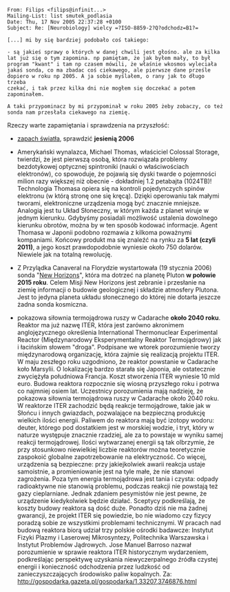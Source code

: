 ```
From: Filips <filips@infinit...>
Mailing-List: list smutek_podlasia
Date: Thu, 17 Nov 2005 22:37:28 +0100
Subject: Re: [Neurobiology] wielcy =?ISO-8859-2?Q?odchodz=B1?=

[...] mi by się bardziej podobało coś takiego:

- są jakieś sprawy o których w danej chwili jest głośno. ale za kilka
lat już się o tym zapomina. np pamiętam, że jak byłem mały, to był
program "kwant" i tam np czasem mówili, że właśnie wkosmos wyleciała
jakaś sonda, co ma zbadac coś ciekawego, ale pierwsze dane prześle
dopiero w roku np 2005. A ja sobie myślałem, o rany jak to długo trzeba
czekać, i tak przez kilka dni nie mogłem się doczekać a potem zapominałem.

A taki przypominacz by mi przypominał w roku 2005 żeby zobaczy, co też
sonda nam przesłała ciekawego na ziemię.

```

Rzeczy warte zapamiętania i sprawdzenia na przyszłość:


* [zapach światła](zapach_światła), sprawdzić **jesienią 2006**

* Amerykański wynalazca, Michael Thomas, właściciel Colossal Storage, twierdzi, że jest pierwszą osobą, która rozwiązała problemy bezdotykowej optycznej spintroniki (nauki o właściwościach elektronów), co spowoduje, że pojawią się dyski twarde o pojemności milion razy większej niż obecnie - dokładniej 1.2 petabajta (1024TB)! Technologia Thomasa opiera się na kontroli pojedynczych spinów elektronu (w którą stronę one się kręcą). Dzięki operowaniu tak małymi tworami, elektroniczne urządzenia mogą być znacznie mniejsze. Analogią jest tu Układ Słoneczny, w którym każda z planet wiruje w jednym kierunku. Gdybyśmy posiadali możliwość ustalenia dowolnego kierunku obrotów, można by w ten sposób kodować informacje. Agent Thomasa w Japonii podobno rozmawia z kilkoma poważnymi kompaniami. Końcowy produkt ma się znaleźć na rynku za **5 lat (czyli 2011)**, a jego koszt prawdopodobnie wyniesie około 750 dolarów. Niewiele jak na totalną rewolucję. 

* Z Przylądka Canaveral na Florydzie wystartowała (19 stycznia 2006) sonda "[New Horizons](new_horizons)", która ma dotrzeć na planetę Pluton **w połowie 2015 roku**. Celem Misji New Horizons jest zebranie i przesłanie na ziemię informacji o budowie geologicznej i składzie atmosfery Plutona. Jest to jedyna planeta układu słonecznego do której nie dotarła jeszcze żadna sonda kosmiczna.

* pokazowa siłownia termojądrowa ruszy w Cadarache **około 2040 roku**. Reaktor ma już nazwę ITER, która jest zarówno akronimem anglojęzycznego określenia International Thermonuclear Experimental Reactor (Międzynarodowy Eksperymentalny Reaktor Termojądrowy) jak i łacińskim słowem "droga". Podpisane we wtorek porozumienie tworzy międzynarodową organizację, która zajmie się realizacją projektu ITER. W maju zeszłego roku uzgodniono, że reaktor powstanie w Cadarache koło Marsylii. O lokalizację bardzo starała się Japonia, ale ostatecznie zwyciężyła południowa Francja. Koszt stworzenia ITER wyniesie 10 mld euro. Budowa reaktora rozpocznie się wiosną przyszłego roku i potrwa co najmniej osiem lat. Uczestnicy porozumienia mają nadzieję, że pokazowa siłownia termojądrowa ruszy w Cadarache około 2040 roku. W reaktorze ITER zachodzić będą reakcje termojądrowe, takie jak w Słońcu i innych gwiazdach, pozwalające na bezpieczną produkcję wielkich ilości energii. Paliwem do reaktora mają być izotopy wodoru: deuter, którego pod dostatkiem jest w morskiej wodzie, i tryt, który w naturze występuje znacznie rzadziej, ale za to powstaje w wyniku samej reakcji termojądrowej. Ilości wytwarzanej energii są tak olbrzymie, że przy stosunkowo niewielkiej liczbie reaktorów można teoretycznie zaspokoić globalne zapotrzebowanie na elektryczność. Co więcej, urządzenia są bezpieczne: przy jakiejkolwiek awarii reakcja ustaje samoistnie, a promieniowanie jest na tyle małe, że nie stanowi zagrożenia. Poza tym energia termojądrowa jest tania i czysta: odpady radioaktywne nie stanowią problemu, podczas reakcji nie powstają też gazy cieplarniane. Jednak zdaniem pesymistów nie jest pewne, że urządzenie kiedykolwiek będzie działać. Sceptycy podkreślają, że koszty budowy reaktora są dość duże. Ponadto dziś nie ma żadnej gwarancji, że projekt ITER się powiedzie, bo nie wiadomo czy fizycy poradzą sobie ze wszystkimi problemami technicznymi. W pracach nad budową reaktora biorą udział trzy polskie ośrodki badawcze: Instytut Fizyki Plazmy i Laserowej Mikrosyntezy, Politechnika Warszawska i Instytut Problemów Jądrowych. Jose Manuel Barroso nazwał porozumienie w sprawie reaktora ITER historycznym wydarzeniem, podkreślając perspektywę uzyskania niewyczerpalnego źródła czystej energii i konieczność odchodzenia przez ludzkość od zanieczyszczających środowisko paliw kopalnych. Za: http://gospodarka.gazeta.pl/gospodarka/1,33207,3746876.html
